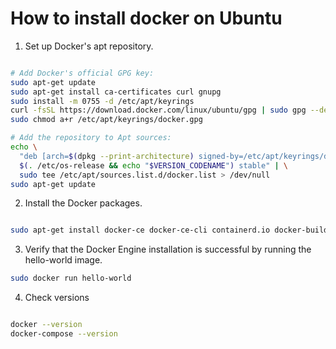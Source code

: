 # How to install docker on Ubuntu


1. Set up Docker's apt repository.

```bash

# Add Docker's official GPG key:
sudo apt-get update
sudo apt-get install ca-certificates curl gnupg
sudo install -m 0755 -d /etc/apt/keyrings
curl -fsSL https://download.docker.com/linux/ubuntu/gpg | sudo gpg --dearmor -o /etc/apt/keyrings/docker.gpg
sudo chmod a+r /etc/apt/keyrings/docker.gpg

# Add the repository to Apt sources:
echo \
  "deb [arch=$(dpkg --print-architecture) signed-by=/etc/apt/keyrings/docker.gpg] https://download.docker.com/linux/ubuntu \
  $(. /etc/os-release && echo "$VERSION_CODENAME") stable" | \
  sudo tee /etc/apt/sources.list.d/docker.list > /dev/null
sudo apt-get update

```

2. Install the Docker packages.

```bash

sudo apt-get install docker-ce docker-ce-cli containerd.io docker-buildx-plugin docker-compose-plugin docker-compose 

```

3. Verify that the Docker Engine installation is successful by running the hello-world image.


```bash
sudo docker run hello-world

```


4. Check versions

```bash

docker --version
docker-compose --version

```
